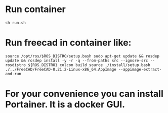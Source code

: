 # Run container

``sh run.sh``

# Run freecad in container like:

``source /opt/ros/$ROS_DISTRO/setup.bash
sudo apt-get update && rosdep update && rosdep install -y -r -q --from-paths src --ignore-src --rosdistro ${ROS_DISTRO}
colcon build
source ./install/setup.bash
./../FreeCAD/FreeCAD-0.21.2-Linux-x86_64.AppImage --appimage-extract-and-run``

# For your convenience you can install Portainer. It is a docker GUI.